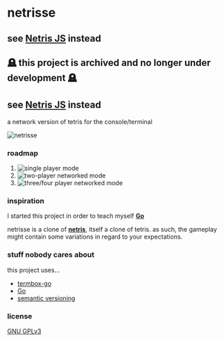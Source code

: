 # netrisse

## see [Netris JS](https://github.com/ctcpip/netris-js) instead

## 🪦 this project is archived and no longer under development 🪦

## see [Netris JS](https://github.com/ctcpip/netris-js) instead

a network version of tetris for the console/terminal

![netrisse](https://cloud.githubusercontent.com/assets/15326526/16607516/608a6bfe-4307-11e6-8fed-e1ef35b066b3.gif)

### roadmap

1. ![single player mode](https://img.shields.io/badge/single%20player%20mode-in%20progress-yellow.svg)
1. ![two-player networked mode](https://img.shields.io/badge/two--player%20networked%20mode-backlog-lightgrey.svg)
1. ![three/four player networked mode](https://img.shields.io/badge/three%2Ffour--player%20networked%20mode-backlog-lightgrey.svg)

### inspiration

I started this project in order to teach myself __[Go](http://golang.org)__

netrisse is a clone of __[netris](https://web.archive.org/web/20070215202226/http://portsmon.freebsd.org/portoverview.py?category=games&portname=netris)__, itself a clone of tetris. as such, the gameplay might contain some variations in regard to your expectations.

### stuff nobody cares about

this project uses...

* [termbox-go](http://github.com/nsf/termbox-go)
* [Go](http://golang.org)
* [semantic versioning](http://semver.org/)

### license

[GNU GPLv3](http://www.gnu.org/licenses/gpl-3.0.en.html)
